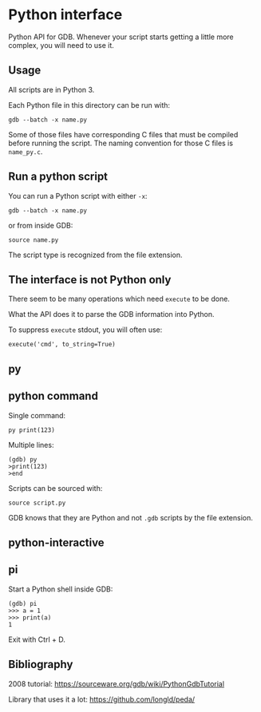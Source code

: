 # Python interface

Python API for GDB. Whenever your script starts getting a little more complex, you will need to use it.

## Usage

All scripts are in Python 3.

Each Python file in this directory can be run with:

    gdb --batch -x name.py

Some of those files have corresponding C files that must be compiled before running the script. The naming convention for those C files is `name_py.c`.

## Run a python script

You can run a Python script with either `-x`:

    gdb --batch -x name.py

or from inside GDB:

    source name.py

The script type is recognized from the file extension.

## The interface is not Python only

There seem to be many operations which need `execute` to be done.

What the API does it to parse the GDB information into Python.

To suppress `execute` stdout, you will often use:

    execute('cmd', to_string=True)

## py

## python command

Single command:

    py print(123)

Multiple lines:

    (gdb) py
    >print(123)
    >end

Scripts can be sourced with:

    source script.py

GDB knows that they are Python and not `.gdb` scripts by the file extension.

## python-interactive

## pi

Start a Python shell inside GDB:

    (gdb) pi
    >>> a = 1
    >>> print(a)
    1

Exit with Ctrl + D.

## Bibliography

2008 tutorial: <https://sourceware.org/gdb/wiki/PythonGdbTutorial>

Library that uses it a lot: <https://github.com/longld/peda/>
